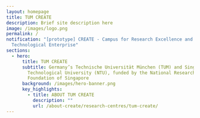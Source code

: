 ```yaml
---
layout: homepage
title: TUM CREATE
description: Brief site description here
image: /images/logo.png
permalink: /
notification: "[prototype] CREATE - Campus for Research Excellence and
  Technological Enterprise"
sections:
  - hero:
      title: TUM CREATE
      subtitle: Germany’s Technische Universität München (TUM) and Singapore’s Nanyang
        Technological University (NTU), funded by the National Research
        Foundation of Singapore
      background: /images/hero-banner.png
      key_highlights:
        - title: ABOUT TUM CREATE
          description: ""
          url: /about-create/research-centres/tum-create/
---
```


